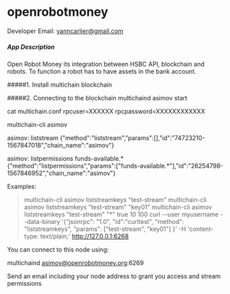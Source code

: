 # openrobotmoney

Developer Email: yanncarlier@gmail.com

##### App Description

Open Robot Money its integration between HSBC API, blockchain and robots. 
To function a robot has to have assets in the bank account.

#####1. Install multichain blockchain

#####2. Connecting to the blockchain
multichaind asimov start

cat multichain.conf
rpcuser=XXXXXX
rpcpassword=XXXXXXXXXXXX

multichain-cli asimov

asimov: liststream
{"method":"liststream","params":[],"id":"74723210-1567847018","chain_name":"asimov"}

asimov: listpermissions funds-available.*
{"method":"listpermissions","params":["funds-available.*"],"id":"26254798-1567846952","chain_name":"asimov"}

Examples:
> multichain-cli asimov liststreamkeys "test-stream"
> multichain-cli asimov liststreamkeys "test-stream" "key01"
> multichain-cli asimov liststreamkeys "test-stream" "*" true 10 100
> curl --user myusername --data-binary '{"jsonrpc": "1.0", "id":"curltest", "method": "liststreamkeys", "params": ["test-stream", "key01"] }' -H 'content-type: text/plain;' http://127.0.0.1:6268




You can connect to this node using:

multichaind asimov@openrobotmoney.org:6269

Send an  email including your node address to grant you access and stream permissions


